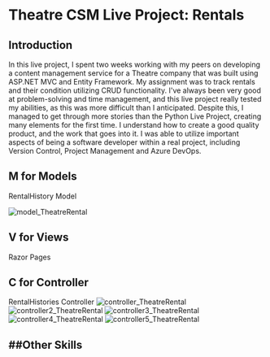 # Theatre CSM Live Project: Rentals

## Introduction
In this live project, I spent two weeks working with my peers on developing a content management service for a Theatre company that was built using ASP.NET MVC and Entity Framework. My assignment was to track rentals and their condition utilizing CRUD functionality. I've always been very good at problem-solving and time management, and this live project really tested my abilities, as this was more difficult than I anticipated. Despite this, I managed to get through more stories than the Python Live Project, creating many elements for the first time. I understand how to create a good quality product, and the work that goes into it. I was able to utilize important aspects of being a software developer within a real project, including Version Control, Project Management and Azure DevOps.

## M for Models
RentalHistory Model

![model_TheatreRental](https://github.com/user-attachments/assets/2184b6a5-ec37-423e-8898-d7c0928dfafa)

## V for Views
Razor Pages

## C for Controller
RentalHistories Controller
![controller_TheatreRental](https://github.com/user-attachments/assets/ebd8f4d1-d43d-475c-9ff7-42b9d64aee79)
![controller2_TheatreRental](https://github.com/user-attachments/assets/7d1dc6fa-f3d7-43f1-8b6b-814228fcc089)
![controller3_TheatreRental](https://github.com/user-attachments/assets/453a0aa6-ce59-4b2c-a73e-62a6b640bde2)
![controller4_TheatreRental](https://github.com/user-attachments/assets/2d5ba345-a136-4c86-95f3-08f8b9f33477)
![controller5_TheatreRental](https://github.com/user-attachments/assets/2c79f02a-7d4a-4db5-ac80-0a5303f4a3ab)



##Other Skills
- 
